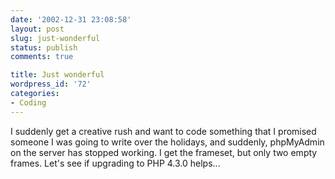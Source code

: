 ```yaml
---
date: '2002-12-31 23:08:58'
layout: post
slug: just-wonderful
status: publish
comments: true

title: Just wonderful
wordpress_id: '72'
categories:
- Coding
---
```


I suddenly get a creative rush and want to code something that I promised someone I was going to write over the holidays, and suddenly, phpMyAdmin on the server has stopped working. I get the frameset, but only two empty frames.
Let's see if upgrading to PHP 4.3.0 helps...
